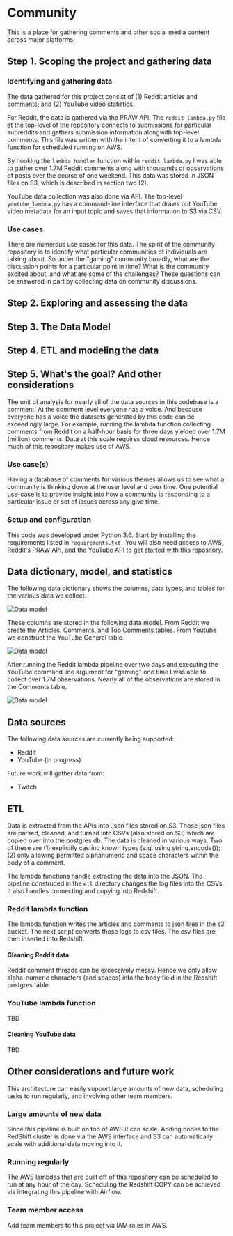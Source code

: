 # Community
This is a place for gathering comments and other social media content across major platforms.

## Step 1. Scoping the project and gathering data

### Identifying and gathering data
The data gathered for this project consist of (1) Reddit articles and comments; and (2) YouTube video statistics.

For Reddit, the data is gathered via the PRAW API. The `reddit_lambda.py` file at the top-level of the repository connects to submissions for particular subreddits and gathers submission information alongwith top-level comments. This file was written with the intent of converting it to a lambda function for scheduled running on AWS.

By hooking the `lambda_handler` function within `reddit_lambda.py` I was able to gather over 1.7M Reddit comments along with thousands of observations of posts over the course of one weekend. This data was stored in JSON files on S3, which is described in section two (2).

YouTube data collection was also done via API. The top-level `youtube_lambda.py` has a command-line interface that draws out YouTube video metadata for an input topic and saves that information to S3 via CSV.

### Use cases
There are numerous use cases for this data. The spirit of the community repository is to identify what particular communities of individuals are talking about. So under the "gaming" community broadly, what are the discussion points for a particular point in time? What is the community excited about, and what are some of the challenges? These questions can be answered in part by collecting data on community discussions.

## Step 2. Exploring and assessing the data


## Step 3. The Data Model


## Step 4. ETL and modeling the data


## Step 5. What's the goal? And other considerations


The unit of analysis for nearly all of the data sources in this codebase is a comment. At the comment level everyone has a voice. And because everyone has a voice the datasets generated by this code can be exceedingly large. For example, running the lambda function collecting comments from Reddit on a half-hour basis for three days yielded over 1.7M (million) comments. Data at this scale requires cloud resources. Hence much of this repository makes use of AWS.

### Use case(s)
Having a database of comments for various themes allows us to see what a community is thinking down at the user level and over time. One potential use-case is to provide insight into how a community is responding to a particular issue or set of issues across any give time.

### Setup and configuration
This code was developed under Python 3.6. Start by installing the requirements listed in `requirements.txt.` You will also need access to AWS, Reddit's PRAW API, and the YouTube API to get started with this repository.

## Data dictionary, model, and statistics

The following data dictionary shows the columns, data types, and tables for the various data we collect.

![Data model](https://github.com/wsankey/community/blob/master/capstone_datadictionary.png)

These columns are stored in the following data model. From Reddit we create the Articles, Comments, and Top Comments tables. From Youtube we construct the YouTube General table.

![Data model](https://github.com/wsankey/community/blob/master/capstone_datamodel.png)

After running the Reddit lambda pipeline over two days and executing the YouTube command line argument for "gaming" one time I was able to collect over 1.7M observations. Nearly all of the observations are stored in the Comments table.

![Data model](https://github.com/wsankey/community/blob/master/capstone_datastats.png)

## Data sources
The following data sources are currently being supported:
* Reddit
* YouTube (in progress)

Future work will gather data from:
* Twitch

## ETL
Data is extracted from the APIs into .json files stored on S3. Those json files are parsed, cleaned, and turned into CSVs (also stored on S3) which are copied over into the postgres db. The data is cleaned in various ways. Two of these are (1) explicitly casting known types (e.g. using string.encode()); (2) only allowing permitted alphanumeric and space characters within the body of a comment.

The lambda functions handle extracting the data into the JSON. The pipeline construced in the `etl` directory changes the log files into the CSVs. It also handles connecting and copying into Redshift.

### Reddit lambda function
The lambda function writes the articles and comments to json files in the s3 bucket. The next script converts those logs to csv files. The csv files are then inserted into Redshift.

#### Cleaning Reddit data
Reddit comment threads can be excessively messy. Hence we only allow alpha-numeric characters (and spaces) into the body field in the Redshift postgres table.

### YouTube lambda function
TBD

#### Cleaning YouTube data
TBD

## Other considerations and future work
This architecture can easily support large amounts of new data, scheduling tasks to run regularly, and involving other team members.

### Large amounts of new data
Since this pipeline is built on top of AWS it can scale. Adding nodes to the RedShift cluster is done via the AWS interface and S3 can automatically scale with additional data moving into it.

### Running regularly
The AWS lambdas that are built off of this repository can be scheduled to run at any hour of the day. Scheduling the Redshift COPY can be achieved via integrating this pipeline with Airflow.

### Team member access
Add team members to this project via IAM roles in AWS.
